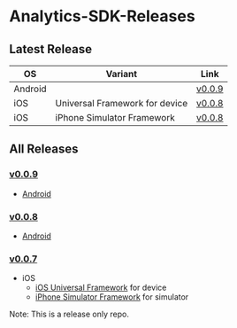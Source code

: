 # Analytics-SDK-Releases

## Latest Release
OS|Variant|Link
---|---|---
Android||[v0.0.9](https://github.com/zeotap/Analytics-SDK-Releases/releases/download/v0.0.9/zeotap-analytics-android-v0.0.9.zip)
iOS|Universal Framework for device|[v0.0.8](https://github.com/zeotap/Analytics-SDK-Releases/releases/download/v0.0.7/Insight-ios-v0.0.7-iosuniversal-framework.zip)
iOS|iPhone Simulator Framework|[v0.0.8](https://github.com/zeotap/Analytics-SDK-Releases/releases/download/v0.0.7/Insight-ios-v0.0.7-iphonesimulator-framework.zip)


## All Releases
### [v0.0.9](https://github.com/zeotap/Analytics-SDK-Releases/releases/tag/v0.0.9)
- [Android](https://github.com/zeotap/Analytics-SDK-Releases/releases/download/v0.0.9/zeotap-analytics-android-v0.0.9.zip)

### [v0.0.8](https://github.com/zeotap/Analytics-SDK-Releases/releases/tag/v0.0.8)
- [Android](https://github.com/zeotap/Analytics-SDK-Releases/releases/download/v0.0.8/zeotap-analytics-android-v0.0.8.zip)

### [v0.0.7](https://github.com/zeotap/Analytics-SDK-Releases/releases/tag/v0.0.7)
- iOS
  - [iOS Universal Framework](https://github.com/zeotap/Analytics-SDK-Releases/releases/download/v0.0.7/Insight-ios-v0.0.7-iosuniversal-framework.zip) for device
  - [iPhone Simulator Framework](https://github.com/zeotap/Analytics-SDK-Releases/releases/download/v0.0.7/Insight-ios-v0.0.7-iphonesimulator-framework.zip) for simulator


Note: This is a release only repo.

